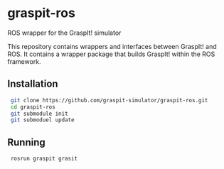 # graspit-ros
ROS wrapper for the GraspIt! simulator

This repository contains wrappers and interfaces between GraspIt! and ROS. It contains a wrapper package that builds GraspIt! within the ROS framework.


## Installation

```bash
 git clone https://github.com/graspit-simulator/graspit-ros.git
 cd graspit-ros
 git submodule init
 git submoduel update
```

## Running

```bash
 rosrun graspit grasit
```

